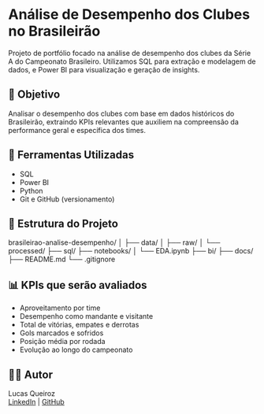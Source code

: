   # Análise de Desempenho dos Clubes no Brasileirão

Projeto de portfólio focado na análise de desempenho dos clubes da Série A do Campeonato Brasileiro. Utilizamos SQL para extração e modelagem de dados, e Power BI para visualização e geração de insights.

## 🎯 Objetivo

Analisar o desempenho dos clubes com base em dados históricos do Brasileirão, extraindo KPIs relevantes que auxiliem na compreensão da performance geral e específica dos times.

## 🧰 Ferramentas Utilizadas

- SQL
- Power BI
- Python
- Git e GitHub (versionamento)

## 📁 Estrutura do Projeto

brasileirao-analise-desempenho/
│
├── data/
│ ├── raw/
│ └── processed/
├── sql/
├── notebooks/
│ └── EDA.ipynb
├── bi/
├── docs/
├── README.md
└── .gitignore

## 📊 KPIs que serão avaliados

- Aproveitamento por time
- Desempenho como mandante e visitante
- Total de vitórias, empates e derrotas
- Gols marcados e sofridos
- Posição média por rodada
- Evolução ao longo do campeonato

## 👨‍💻 Autor

Lucas Queiroz  
[LinkedIn](https://www.linkedin.com/in/lucasqqueiroz/) | [GitHub](https://github.com/luukzsz)

  
